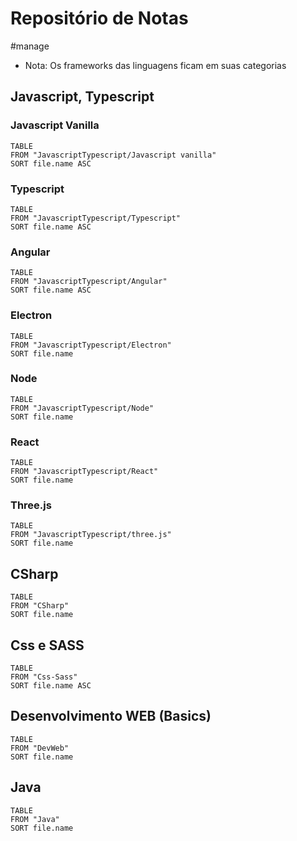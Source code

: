 # Repositório de Notas
#manage  

- Nota:  Os frameworks das linguagens ficam em suas categorias

## Javascript, Typescript 

### Javascript Vanilla

```dataview
TABLE
FROM "JavascriptTypescript/Javascript vanilla"
SORT file.name ASC
```

### Typescript

```dataview
TABLE
FROM "JavascriptTypescript/Typescript"
SORT file.name ASC
```


### Angular

```dataview
TABLE
FROM "JavascriptTypescript/Angular"
SORT file.name ASC
```

### Electron 

```dataview
TABLE
FROM "JavascriptTypescript/Electron"
SORT file.name
```

### Node

```dataview
TABLE
FROM "JavascriptTypescript/Node"
SORT file.name
```

### React

```dataview
TABLE
FROM "JavascriptTypescript/React"
SORT file.name
```

### Three.js

```dataview
TABLE
FROM "JavascriptTypescript/three.js"
SORT file.name
```


## CSharp
```dataview
TABLE
FROM "CSharp"
SORT file.name
```

## Css e SASS

```dataview
TABLE
FROM "Css-Sass"
SORT file.name ASC
```

## Desenvolvimento WEB (Basics)

```dataview
TABLE
FROM "DevWeb"
SORT file.name
```


## Java 

```dataview
TABLE
FROM "Java"
SORT file.name
```

